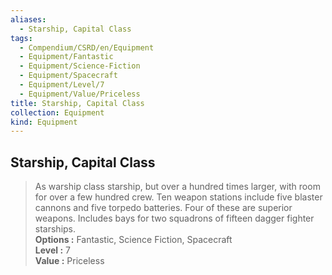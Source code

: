 ```yaml
---
aliases:
  - Starship, Capital Class
tags:
  - Compendium/CSRD/en/Equipment
  - Equipment/Fantastic
  - Equipment/Science-Fiction
  - Equipment/Spacecraft
  - Equipment/Level/7
  - Equipment/Value/Priceless
title: Starship, Capital Class
collection: Equipment
kind: Equipment
---
```

## Starship, Capital Class  
  
>As warship class starship, but over a hundred times larger, with room for over a few hundred crew. Ten weapon stations include five blaster cannons and five torpedo batteries. Four of these are superior weapons. Includes bays for two squadrons of fifteen dagger fighter starships.  
> **Options :** Fantastic, Science Fiction, Spacecraft  
> **Level :** 7  
> **Value :** Priceless
